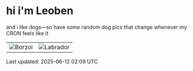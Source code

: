 # hi i'm Leoben

and i like dogs—so have some random dog pics that change whenever my CRON feels like it

|  |  |
|--------|----------|
| ![Borzoi](https://random-dog-vercel.vercel.app/api/random-borzoi?v=1749694155) | ![Labrador](https://random-dog-vercel.vercel.app/api/random-labrador?v=1749694155) |

Last updated: 2025-06-12 02:09 UTC
